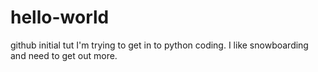 # hello-world
github initial tut
I'm trying to get in to python coding. I like snowboarding and need to get out more.
